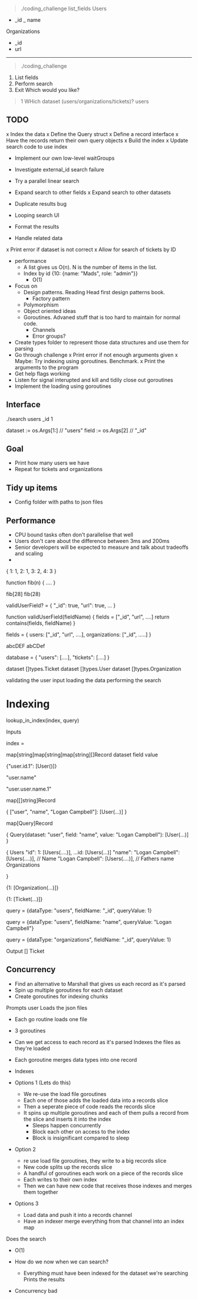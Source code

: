 > ./coding_challenge list_fields
Users
- _id
_ name

Organizations
- _id
- url


--------------------------------------------

> ./coding_challenge
1. List fields
2. Perform search
3. Exit
Which would you like?
> 1
WHich dataset (users/organizations/tickets)?
> users


## TODO
x Index the data
  x Define the Query struct
  x Define a record interface
  x Have the records return their own query objects
  x Build the index
  x Update search code to use index
- Implement our own low-level waitGroups
- Investigate external_id search failure
- Try a parallel linear search
- Expand search to other fields
x Expand search to other datasets

- Duplicate results bug

- Looping search UI
- Format the results
- Handle related data

x Print error if dataset is not correct
x Allow for search of tickets by ID

- performance
  - A list gives us O(n). N is the number of items in the list.
  - Index by id {10: {name: "Mads", role: "admin"}}
    - O(1)
- Focus on
  - Design patterns. Reading Head first design patterns book.
    - Factory pattern
  - Polymorphism
  - Object oriented ideas
  - Goroutines. Advaned stuff that is too hard to maintain for normal code.
    - Channels
    - Error groups?
- Create types folder to represent those data structures and use them for parsing
- Go through challenge
x Print error if not enough arguments given
x Maybe: Try indexing using goroutines. Benchmark.
x Print the arguments to the program
- Get help flags working
- Listen for signal interupted and kill and tidily close out goroutines
- Implement the loading using goroutines

## Interface
./search users _id 1

dataset := os.Args[1:] // "users"
field := os.Args[2] // "_id"


## Goal
- Print how many users we have
- Repeat for tickets and organizations

## Tidy up items
- Config folder with paths to json files



## Performance
- CPU bound tasks often don't parallelise that well
- Users don't care about the difference between 3ms and 200ms
- Senior developers will be expected to measure and talk about tradeoffs and scaling
- 




{
  1: 1,
  2: 1,
  3: 2,
  4: 3
}


function fib(n) {
  ....
}

fib[28]
fib(28)


validUserField? = {
  "_id": true,
  "url": true,
  ...
}

function validUserField(fieldName) {
  fields = ["_id", "url", ....]
  return contains(fields, fieldName)
}

fields = {
  users: ["_id", "url", ....],
  organizations: ["_id", .....]
}


abcDEF
abCDef

database = {
  "users": [....],
  "tickets": [....]
}


dataset []types.Ticket
dataset []types.User
dataset []types.Organization





validating the user input
loading the data
performing the search



# Indexing

lookup_in_index(index, query)

Inputs

index = 

map[string]map[string]map[string][]Record
    dataset    field      value

{"user.id.1": [User()]}

"user.name"

"user.user.name.1"

map[[]string]Record

{
  ["user", "name", "Logan Campbell"]:
  [User(...)]
}

map[Query]Record

{
  Query(dataset: "user", field: "name", value: "Logan Campbell"):
  [User(...)]
}


{ Users
    "id": 
      1: [Users(....)],
      ...id: [Users(...)]
    "name":
        "Logan Campbell": [Users(....)], // Name
        "Logan Campbell": [Users(....)], // Fathers name
  Organizations

}

{1: [Organization(...)]}

{1: [Ticket(...)]}

query = {dataType: "users",
fieldName: "_id",
queryValue: 1}

query = {dataType: "users",
fieldName: "name",
queryValue: "Logan Campbell"}


query = {dataType: "organizations",
fieldName: "_id",
queryValue: 1}


Output
[] Ticket


## Concurrency

- Find an alternative to Marshall that gives us each record as it's parsed
- Spin up multiple goroutines for each dataset
- Create goroutines for indexing chunks

Prompts user
Loads the json files
 - Each go routine loads one file
 - 3 goroutines
 - Can we get access to each record as it's parsed
Indexes the files as they're loaded
  - Each goroutine merges data types into one record
  - Indexes


  - Options 1 (Lets do this)
    - We re-use the load file goroutines
    - Each one of those adds the loaded data into a records slice
    - Then a seperate piece of code reads the records slice
    - It spins up multiple goroutines and each of them pulls a record from the slice and inserts it into the index
      - Sleeps happen concurrently
      - Block each other on access to the index
      - Block is insignificant compared to sleep

  - Option 2
    - re use load file goroutines, they write to a big records slice
    - New code splits up the records slice
    - A handful of goroutines each work on a piece of the records slice
    - Each writes to their own index
    - Then we can have new code that receives those indexes and merges them together

  - Options 3
    - Load data and push it into a records channel
    - Have an indexer merge everything from that channel into an index map

Does the search
  - O(1)


  - How do we now when we can search?
    - Everything must have been indexed for the dataset we're searching
Prints the results
  - Concurrency bad




